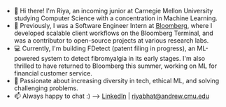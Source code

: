 - 👋 Hi there! I'm Riya, an incoming junior at Carnegie Mellon University studying Computer Science with a concentration in Machine Learning.
- 💼 Previously, I was a Software Engineer Intern at [Bloomberg](https://github.com/bloomberg), where I developed scalable client workflows on the Bloomberg Terminal, and was a contributor to open-source projects at various research labs.
- 💻 Currently, I'm building FDetect (patent filing in progress), an ML-powered system to detect fibromyalgia in its early stages. I'm also thrilled to have returned to Bloomberg this summer, working on ML for financial customer service.
- 💜 Passionate about increasing diversity in tech, ethical ML, and solving challenging problems.
- 📫 Always happy to chat :) --> [LinkedIn](https://www.linkedin.com/in/riya-bhatia1/) | riyabhat@andrew.cmu.edu
